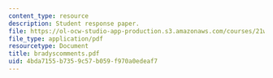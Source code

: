```yaml
---
content_type: resource
description: Student response paper.
file: https://ol-ocw-studio-app-production.s3.amazonaws.com/courses/21w-765j-interactive-and-non-linear-narrative-theory-and-practice-spring-2004/4bda7155b7359c57b059f970a0edeaf7_bradyscomments.pdf
file_type: application/pdf
resourcetype: Document
title: bradyscomments.pdf
uid: 4bda7155-b735-9c57-b059-f970a0edeaf7
---
```

